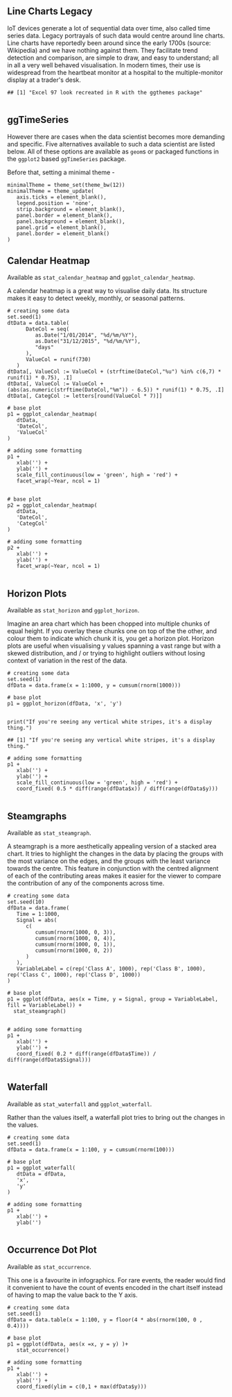 Line Charts Legacy
------------------

IoT devices generate a lot of sequential data over time, also called
time series data. Legacy portrayals of such data would centre around
line charts. Line charts have reportedly been around since the early
1700s (source: Wikipedia) and we have nothing against them. They
facilitate trend detection and comparison, are simple to draw, and easy
to understand; all in all a very well behaved visualisation. In modern
times, their use is widespread from the heartbeat monitor at a hospital
to the multiple-monitor display at a trader's desk.

    ## [1] "Excel 97 look recreated in R with the ggthemes package"

<img src="README_files/figure-markdown_strict/excel97_line-1.png" title="" alt="" style="display: block; margin: auto;" />

ggTimeSeries
------------

However there are cases when the data scientist becomes more demanding
and specific. Five alternatives available to such a data scientist are
listed below. All of these options are available as `geom`s or packaged
functions in the `ggplot2` based `ggTimeSeries` package.

Before that, setting a minimal theme -

    minimalTheme = theme_set(theme_bw(12))
    minimalTheme = theme_update(
       axis.ticks = element_blank(), 
       legend.position = 'none',
       strip.background = element_blank(), 
       panel.border = element_blank(), 
       panel.background = element_blank(), 
       panel.grid = element_blank(), 
       panel.border = element_blank()
    )

Calendar Heatmap
----------------

Available as `stat_calendar_heatmap` and `ggplot_calendar_heatmap`.

A calendar heatmap is a great way to visualise daily data. Its structure
makes it easy to detect weekly, monthly, or seasonal patterns.

    # creating some data
    set.seed(1)
    dtData = data.table(
          DateCol = seq(
             as.Date("1/01/2014", "%d/%m/%Y"),
             as.Date("31/12/2015", "%d/%m/%Y"),
             "days"
          ),
          ValueCol = runif(730)
       )
    dtData[, ValueCol := ValueCol + (strftime(DateCol,"%u") %in% c(6,7) * runif(1) * 0.75), .I]
    dtData[, ValueCol := ValueCol + (abs(as.numeric(strftime(DateCol,"%m")) - 6.5)) * runif(1) * 0.75, .I]
    dtData[, CategCol := letters[round(ValueCol * 7)]]

    # base plot
    p1 = ggplot_calendar_heatmap(
       dtData,
       'DateCol',
       'ValueCol'
    )

    # adding some formatting
    p1 + 
       xlab('') + 
       ylab('') + 
       scale_fill_continuous(low = 'green', high = 'red') + 
       facet_wrap(~Year, ncol = 1)

<img src="README_files/figure-markdown_strict/calendar_heatmap-1.png" title="" alt="" style="display: block; margin: auto;" />

    # base plot
    p2 = ggplot_calendar_heatmap(
       dtData,
       'DateCol',
       'CategCol'
    )

    # adding some formatting
    p2 + 
       xlab('') + 
       ylab('') + 
       facet_wrap(~Year, ncol = 1)

<img src="README_files/figure-markdown_strict/calendar_heatmap-2.png" title="" alt="" style="display: block; margin: auto;" />

Horizon Plots
-------------

Available as `stat_horizon` and `ggplot_horizon`.

Imagine an area chart which has been chopped into multiple chunks of
equal height. If you overlay these chunks one on top of the the other,
and colour them to indicate which chunk it is, you get a horizon plot.
Horizon plots are useful when visualising y values spanning a vast range
but with a skewed distribution, and / or trying to highlight outliers
without losing context of variation in the rest of the data.

    # creating some data
    set.seed(1)
    dfData = data.frame(x = 1:1000, y = cumsum(rnorm(1000)))

    # base plot
    p1 = ggplot_horizon(dfData, 'x', 'y')


    print("If you're seeing any vertical white stripes, it's a display thing.")

    ## [1] "If you're seeing any vertical white stripes, it's a display thing."

    # adding some formatting
    p1 + 
       xlab('') + 
       ylab('') + 
       scale_fill_continuous(low = 'green', high = 'red') + 
       coord_fixed( 0.5 * diff(range(dfData$x)) / diff(range(dfData$y)))

<img src="README_files/figure-markdown_strict/horizon-1.png" title="" alt="" style="display: block; margin: auto;" />

Steamgraphs
-----------

Available as `stat_steamgraph`.

A steamgraph is a more aesthetically appealing version of a stacked area
chart. It tries to highlight the changes in the data by placing the
groups with the most variance on the edges, and the groups with the
least variance towards the centre. This feature in conjunction with the
centred alignment of each of the contributing areas makes it easier for
the viewer to compare the contribution of any of the components across
time.

    # creating some data
    set.seed(10)
    dfData = data.frame(
       Time = 1:1000,
       Signal = abs(
          c(
             cumsum(rnorm(1000, 0, 3)), 
             cumsum(rnorm(1000, 0, 4)), 
             cumsum(rnorm(1000, 0, 1)),
             cumsum(rnorm(1000, 0, 2))
          )
       ),
       VariableLabel = c(rep('Class A', 1000), rep('Class B', 1000), rep('Class C', 1000), rep('Class D', 1000))
    )

    # base plot
    p1 = ggplot(dfData, aes(x = Time, y = Signal, group = VariableLabel, fill = VariableLabel)) +
      stat_steamgraph()


    # adding some formatting
    p1 + 
       xlab('') + 
       ylab('') + 
       coord_fixed( 0.2 * diff(range(dfData$Time)) / diff(range(dfData$Signal)))

<img src="README_files/figure-markdown_strict/steamgraph-1.png" title="" alt="" style="display: block; margin: auto;" />

Waterfall
---------

Available as `stat_waterfall` and `ggplot_waterfall`.

Rather than the values itself, a waterfall plot tries to bring out the
changes in the values.

    # creating some data
    set.seed(1)
    dfData = data.frame(x = 1:100, y = cumsum(rnorm(100)))

    # base plot
    p1 = ggplot_waterfall(
       dtData = dfData,
       'x',
       'y'
    )

    # adding some formatting
    p1 + 
       xlab('') + 
       ylab('')

<img src="README_files/figure-markdown_strict/waterfall-1.png" title="" alt="" style="display: block; margin: auto;" />

Occurrence Dot Plot
-------------------

Available as `stat_occurrence`.

This one is a favourite in infographics. For rare events, the reader
would find it convenient to have the count of events encoded in the
chart itself instead of having to map the value back to the Y axis.

    # creating some data
    set.seed(1)
    dfData = data.table(x = 1:100, y = floor(4 * abs(rnorm(100, 0 , 0.4))))

    # base plot
    p1 = ggplot(dfData, aes(x =x, y = y) )+
       stat_occurrence()

    # adding some formatting   
    p1 +
       xlab('') + 
       ylab('') + 
       coord_fixed(ylim = c(0,1 + max(dfData$y)))

<img src="README_files/figure-markdown_strict/occurrence_dotplot-1.png" title="" alt="" style="display: block; margin: auto;" />
